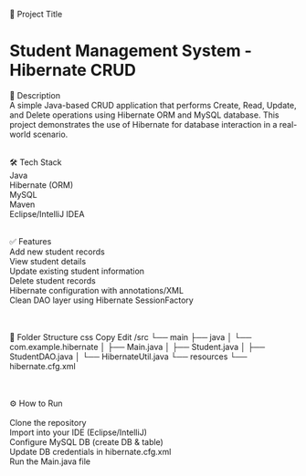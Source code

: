 📌 Project Title
# Student Management System - Hibernate CRUD

📄 Description <br>
A simple Java-based CRUD application that performs Create, Read, Update, and Delete operations using Hibernate ORM and MySQL database. This project demonstrates the use of Hibernate for database interaction in a real-world scenario. <br> <br>

🛠️ Tech Stack <br>
Java <br>
Hibernate (ORM) <br>
MySQL<br>
Maven <br>
Eclipse/IntelliJ IDEA <br><br>


✅ Features <br>
Add new student records <br>
View student details<br>
Update existing student information<br>
Delete student records<br>
Hibernate configuration with annotations/XML<br>
Clean DAO layer using Hibernate SessionFactory
<br><br><br>


🧾 Folder Structure
css
Copy
Edit
/src
 └── main
     ├── java
     │   └── com.example.hibernate
     │       ├── Main.java
     │       ├── Student.java
     │       ├── StudentDAO.java
     │       └── HibernateUtil.java
     └── resources
         └── hibernate.cfg.xml
<br> <br> <br>


⚙️ How to Run <br><br>
Clone the repository<br>
Import into your IDE (Eclipse/IntelliJ)<br>
Configure MySQL DB (create DB & table)<br>
Update DB credentials in hibernate.cfg.xml<br>
Run the Main.java file
